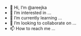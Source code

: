 - 👋 Hi, I’m @areejka
- 👀 I’m interested in ...
- 🌱 I’m currently learning ...
- 💞️ I’m looking to collaborate on ...
- 📫 How to reach me ...

<!---
areejka/areejka is a ✨ special ✨ repository because its `README.md` (this file) appears on your GitHub profile.
You can click the Preview link to take a look at your changes.
--->
